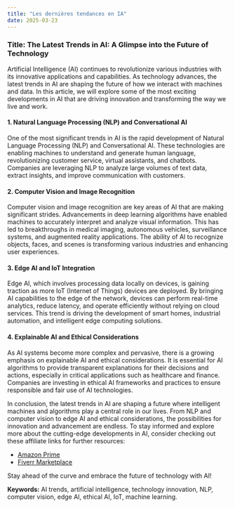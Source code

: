 ```yaml
---
title: "Les dernières tendances en IA"
date: 2025-03-23
---
```


### Title: The Latest Trends in AI: A Glimpse into the Future of Technology

Artificial Intelligence (AI) continues to revolutionize various industries with its innovative applications and capabilities. As technology advances, the latest trends in AI are shaping the future of how we interact with machines and data. In this article, we will explore some of the most exciting developments in AI that are driving innovation and transforming the way we live and work.

#### 1. Natural Language Processing (NLP) and Conversational AI
One of the most significant trends in AI is the rapid development of Natural Language Processing (NLP) and Conversational AI. These technologies are enabling machines to understand and generate human language, revolutionizing customer service, virtual assistants, and chatbots. Companies are leveraging NLP to analyze large volumes of text data, extract insights, and improve communication with customers.

#### 2. Computer Vision and Image Recognition
Computer vision and image recognition are key areas of AI that are making significant strides. Advancements in deep learning algorithms have enabled machines to accurately interpret and analyze visual information. This has led to breakthroughs in medical imaging, autonomous vehicles, surveillance systems, and augmented reality applications. The ability of AI to recognize objects, faces, and scenes is transforming various industries and enhancing user experiences.

#### 3. Edge AI and IoT Integration
Edge AI, which involves processing data locally on devices, is gaining traction as more IoT (Internet of Things) devices are deployed. By bringing AI capabilities to the edge of the network, devices can perform real-time analytics, reduce latency, and operate efficiently without relying on cloud services. This trend is driving the development of smart homes, industrial automation, and intelligent edge computing solutions.

#### 4. Explainable AI and Ethical Considerations
As AI systems become more complex and pervasive, there is a growing emphasis on explainable AI and ethical considerations. It is essential for AI algorithms to provide transparent explanations for their decisions and actions, especially in critical applications such as healthcare and finance. Companies are investing in ethical AI frameworks and practices to ensure responsible and fair use of AI technologies.

In conclusion, the latest trends in AI are shaping a future where intelligent machines and algorithms play a central role in our lives. From NLP and computer vision to edge AI and ethical considerations, the possibilities for innovation and advancement are endless. To stay informed and explore more about the cutting-edge developments in AI, consider checking out these affiliate links for further resources:

- [Amazon Prime](https://www.amazon.fr/amazonprime?_encoding=UTF8&primeCampaignId=prime_assoc_ft&tag=zenzen0d-21France)
- [Fiverr Marketplace](https://go.fiverr.com/visit/?bta=1071918&brand=fiverrmarketplace)

Stay ahead of the curve and embrace the future of technology with AI!

**Keywords:** AI trends, artificial intelligence, technology innovation, NLP, computer vision, edge AI, ethical AI, IoT, machine learning.